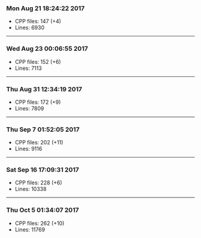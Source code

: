 ### Mon Aug 21 18:24:22 2017
* CPP files: 147 (+4)
* Lines: 6930
***
### Wed Aug 23 00:06:55 2017
* CPP files: 152 (+6)
* Lines: 7113
***
### Thu Aug 31 12:34:19 2017
* CPP files: 172 (+9)
* Lines: 7809
***
### Thu Sep  7 01:52:05 2017
* CPP files: 202 (+11)
* Lines: 9116
***
### Sat Sep 16 17:09:31 2017
* CPP files: 228 (+6)
* Lines: 10338
***
### Thu Oct  5 01:34:07 2017
* CPP files: 262 (+10)
* Lines: 11769
